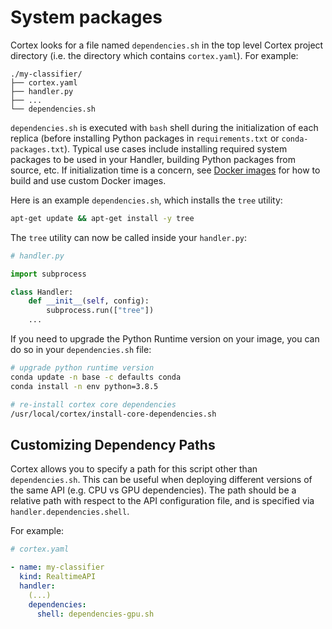 # System packages

Cortex looks for a file named `dependencies.sh` in the top level Cortex project directory (i.e. the directory which contains `cortex.yaml`). For example:

```text
./my-classifier/
├── cortex.yaml
├── handler.py
├── ...
└── dependencies.sh
```

`dependencies.sh` is executed with `bash` shell during the initialization of each replica (before installing Python packages in `requirements.txt` or `conda-packages.txt`). Typical use cases include installing required system packages to be used in your Handler, building Python packages from source, etc. If initialization time is a concern, see [Docker images](images.md) for how to build and use custom Docker images.

Here is an example `dependencies.sh`, which installs the `tree` utility:

```bash
apt-get update && apt-get install -y tree
```

The `tree` utility can now be called inside your `handler.py`:

```python
# handler.py

import subprocess

class Handler:
    def __init__(self, config):
        subprocess.run(["tree"])
    ...
```

If you need to upgrade the Python Runtime version on your image, you can do so in your `dependencies.sh` file:

```bash
# upgrade python runtime version
conda update -n base -c defaults conda
conda install -n env python=3.8.5

# re-install cortex core dependencies
/usr/local/cortex/install-core-dependencies.sh
```

## Customizing Dependency Paths

Cortex allows you to specify a path for this script other than `dependencies.sh`. This can be useful when deploying
different versions of the same API (e.g. CPU vs GPU dependencies). The path should be a relative path with respect
to the API configuration file, and is specified via `handler.dependencies.shell`.

For example:

```yaml
# cortex.yaml

- name: my-classifier
  kind: RealtimeAPI
  handler:
    (...)
    dependencies:
      shell: dependencies-gpu.sh
```
